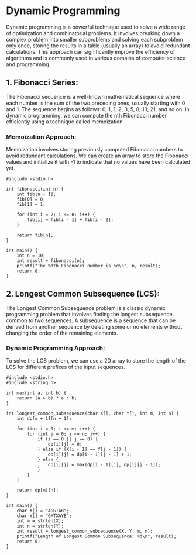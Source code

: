 # Dynamic Programming
 Dynamic programming is a powerful technique used to solve a wide range of optimization and combinatorial problems. It involves breaking down a complex problem into smaller subproblems and solving each subproblem only once, storing the results in a table (usually an array) to avoid redundant calculations. This approach can significantly improve the efficiency of algorithms and is commonly used in various domains of computer science and programming.

 ## 1. Fibonacci Series:

The Fibonacci sequence is a well-known mathematical sequence where each number is the sum of the two preceding ones, usually starting with 0 and 1. The sequence begins as follows: 0, 1, 1, 2, 3, 5, 8, 13, 21, and so on. In dynamic programming, we can compute the nth Fibonacci number efficiently using a technique called memoization.

### Memoization Approach:

Memoization involves storing previously computed Fibonacci numbers to avoid redundant calculations. We can create an array to store the Fibonacci values and initialize it with -1 to indicate that no values have been calculated yet.

```
#include <stdio.h>

int fibonacci(int n) {
    int fib[n + 1];
    fib[0] = 0;
    fib[1] = 1;

    for (int i = 2; i <= n; i++) {
        fib[i] = fib[i - 1] + fib[i - 2];
    }

    return fib[n];
}

int main() {
    int n = 10;
    int result = fibonacci(n);
    printf("The %dth Fibonacci number is %d\n", n, result);
    return 0;
}
```

## 2. Longest Common Subsequence (LCS):

The Longest Common Subsequence problem is a classic dynamic programming problem that involves finding the longest subsequence common to two sequences. A subsequence is a sequence that can be derived from another sequence by deleting some or no elements without changing the order of the remaining elements.

### Dynamic Programming Approach:

To solve the LCS problem, we can use a 2D array to store the length of the LCS for different prefixes of the input sequences.
```
#include <stdio.h>
#include <string.h>

int max(int a, int b) {
    return (a > b) ? a : b;
}

int longest_common_subsequence(char X[], char Y[], int m, int n) {
    int dp[m + 1][n + 1];

    for (int i = 0; i <= m; i++) {
        for (int j = 0; j <= n; j++) {
            if (i == 0 || j == 0) {
                dp[i][j] = 0;
            } else if (X[i - 1] == Y[j - 1]) {
                dp[i][j] = dp[i - 1][j - 1] + 1;
            } else {
                dp[i][j] = max(dp[i - 1][j], dp[i][j - 1]);
            }
        }
    }

    return dp[m][n];
}

int main() {
    char X[] = "AGGTAB";
    char Y[] = "GXTXAYB";
    int m = strlen(X);
    int n = strlen(Y);
    int result = longest_common_subsequence(X, Y, m, n);
    printf("Length of Longest Common Subsequence: %d\n", result);
    return 0;
}
```

## 

